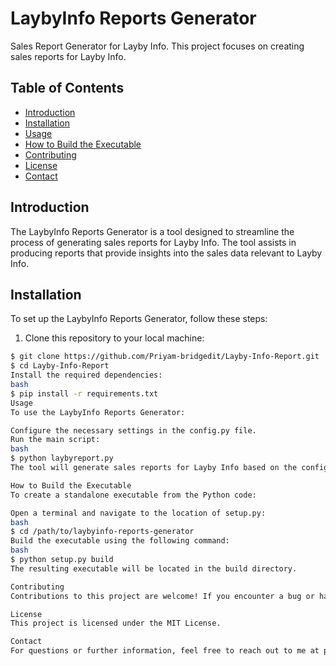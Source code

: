 # LaybyInfo Reports Generator

Sales Report Generator for Layby Info. This project focuses on creating sales reports for Layby Info.

## Table of Contents

- [Introduction](#introduction)
- [Installation](#installation)
- [Usage](#usage)
- [How to Build the Executable](#how-to-build-the-executable)
- [Contributing](#contributing)
- [License](#license)
- [Contact](#contact)

## Introduction

The LaybyInfo Reports Generator is a tool designed to streamline the process of generating sales reports for Layby Info. The tool assists in producing reports that provide insights into the sales data relevant to Layby Info.

## Installation

To set up the LaybyInfo Reports Generator, follow these steps:

1. Clone this repository to your local machine:

```bash
$ git clone https://github.com/Priyam-bridgedit/Layby-Info-Report.git
$ cd Layby-Info-Report
Install the required dependencies:
bash
$ pip install -r requirements.txt
Usage
To use the LaybyInfo Reports Generator:

Configure the necessary settings in the config.py file.
Run the main script:
bash
$ python laybyreport.py
The tool will generate sales reports for Layby Info based on the configured settings.

How to Build the Executable
To create a standalone executable from the Python code:

Open a terminal and navigate to the location of setup.py:
bash
$ cd /path/to/laybyinfo-reports-generator
Build the executable using the following command:
bash
$ python setup.py build
The resulting executable will be located in the build directory.

Contributing
Contributions to this project are welcome! If you encounter a bug or have an enhancement idea, follow these steps:

License
This project is licensed under the MIT License.

Contact
For questions or further information, feel free to reach out to me at priyampatel704@gmail.com.
